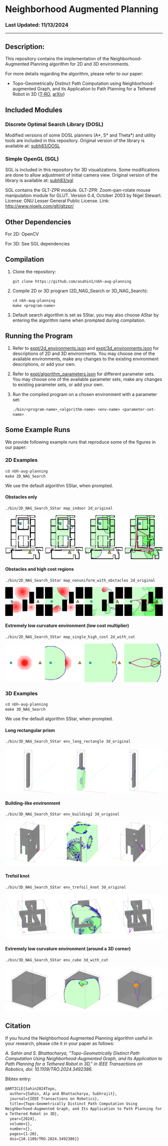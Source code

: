 # Neighborhood Augmented Planning

### Last Updated: 11/13/2024

---

## Description:

This repository contains the implementation of the Neighborhood-Augmented Planning algorithm for 2D and 3D environments.

For more details regarding the algorithm, please refer to our paper:

- Topo-Geometrically Distinct Path Computation using Neighborhood-augmented Graph, and its Application to Path Planning for a Tethered Robot in 3D ([T-RO](https://doi.org/10.1109/TRO.2024.3492386), [arXiv](https://arxiv.org/abs/2306.01203))

## Included Modules

### Discrete Optimal Search Library (DOSL)

Modified versions of some DOSL planners (A*, S* and Theta\*) and utility tools are included in this repository. Original version of the library is available at: [subh83/DOSL](https://github.com/subh83/DOSL)

### Simple OpenGL (SGL)

SGL is included in this repository for 3D visualizations. Some modifications are done to allow adjustment of initial camera view. Original version of the library is available at: [subh83/sgl](https://github.com/subh83/sgl)

SGL contains the GLT-ZPR module. GLT-ZPR:
Zoom-pan-rotate mouse manipulation module for GLUT.
Version 0.4, October 2003
by Nigel Stewart.
License: GNU Lesser General Public License.
Link: http://www.nigels.com/glt/gltzpr/

## Other Dependencies

For 2D: OpenCV

For 3D: See SGL dependencies

## Compilation

1. Clone the repository:

   ```
   git clone https://github.com/asahin1/nbh-aug-planning
   ```

2. Compile 2D or 3D program (2D_NAG_Search or 3D_NAG_Search):

   ```
   cd nbh-aug-planning
   make <program-name>
   ```

3. Default search algorithm is set as SStar, you may also choose AStar by entering the algorithm name when prompted during compilation.

## Running the Program

1. Refer to [expt/2d_environments.json](https://github.com/asahin1/nbh-aug-planning/blob/main/expt/2d_environments.json) and [expt/3d_environments.json](https://github.com/asahin1/nbh-aug-planning/blob/main/expt/3d_environments.json) for descriptions of 2D and 3D environments. You may choose one of the available environments, make any changes to the existing environment descriptions, or add your own.

2. Refer to [expt/algorithm_parameters.json](https://github.com/asahin1/nbh-aug-planning/blob/main/expt/algorithm_parameters.json) for different parameter sets. You may choose one of the available parameter sets, make any changes to existing parameter sets, or add your own.

3. Run the compiled program on a chosen environment with a parameter set:
   ```
   ./bin/<program-name>_<algorithm-name> <env-name> <parameter-set-name>
   ```

## Some Example Runs

We provide following example runs that reproduce some of the figures in our paper:

### 2D Examples

```
cd nbh-aug-planning
make 2D_NAG_Search
```

We use the default algorithm SStar, when prompted.

#### Obstacles only

```
./bin/2D_NAG_Search_SStar map_indoor 2d_original
```

![](/media/map_indoor.png)

#### Obstacles and high cost regions

```
./bin/2D_NAG_Search_SStar map_nonuniform_with_obstacles 2d_original
```

![](/media/map_nonuniform_with_obstacles.png)

#### Extremely low curvature environment (low cost multiplier)

```
./bin/2D_NAG_Search_SStar map_single_high_cost 2d_with_cut
```

![](/media/map_single_high_cost.png)

### 3D Examples

```
cd nbh-aug-planning
make 3D_NAG_Search
```

We use the default algorithm SStar, when prompted.

#### Long rectangular prism

```
./bin/3D_NAG_Search_SStar env_long_rectangle 3d_original
```

![](/media/env_long_rectangle.png)

#### Building-like environment

```
./bin/3D_NAG_Search_SStar env_building2 3d_original
```

![](/media/env_building2.png)

#### Trefoil knot

```
./bin/3D_NAG_Search_SStar env_trefoil_knot 3d_original
```

![](/media/env_trefoil_knot.png)

#### Extremely low curvature environment (around a 3D corner)

```
./bin/3D_NAG_Search_SStar env_cube 3d_with_cut
```

![](/media/env_cube.png)

## Citation

If you found the Neighborhood Augmented Planning algorithm useful in your research, please cite it in your paper as follows:

_A. Sahin and S. Bhattacharya, "Topo-Geometrically Distinct Path Computation Using Neighborhood-Augmented Graph, and Its Application to Path Planning for a Tethered Robot in 3D," in IEEE Transactions on Robotics, doi: 10.1109/TRO.2024.3492386._

Bibtex entry:

```
@ARTICLE{Sahin2024Topo,
  author={Sahin, Alp and Bhattacharya, Subhrajit},
  journal={IEEE Transactions on Robotics}, 
  title={Topo-Geometrically Distinct Path Computation Using Neighborhood-Augmented Graph, and Its Application to Path Planning for a Tethered Robot in 3D}, 
  year={2024},
  volume={},
  number={},
  pages={1-20},
  doi={10.1109/TRO.2024.3492386}}
```
